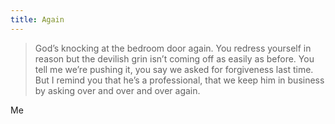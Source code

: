 ```yaml
---
title: Again
---
```



> God’s knocking at the bedroom door
> again. You redress yourself in reason
> but the devilish grin isn’t coming off
> as easily as before. 
> You tell me we’re pushing it,
> you say we asked for forgiveness
> last time. But I remind you 
> that he’s a professional,
> that we keep him in business
> by asking over and over
> and over again.

Me